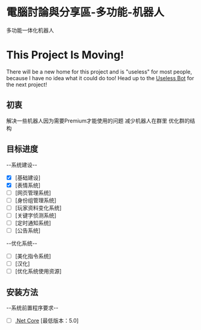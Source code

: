 # 電腦討論與分享區-多功能-机器人
多功能一体化机器人

# This Project Is Moving!
There will be a new home for this project and is "useless" for most people, because I have no idea what it could do too!
Head up to the [Useless Bot](https://github.com/kelvinchin12070811/useless-bot) for the next project!

## 初衷
解决一些机器人因为需要Premium才能使用的问题
减少机器人在群里
优化群的结构

## 目标进度
--系统建设--
- [x] [基础建设]
- [x] [表情系统]
- [ ] [网页管理系统]
- [ ] [身份组管理系统]
- [ ] [玩家资料变化系统]
- [ ] [关键字侦测系统]
- [ ] [定时通知系统]
- [ ] [公告系统]

--优化系统--
- [ ] [美化指令系统]
- [ ] [汉化]
- [ ] [优化系统使用资源]

## 安装方法

--系统前置程序要求--
- [ ] [.Net Core](https://dotnet.microsoft.com/download) [最低版本：5.0] 
